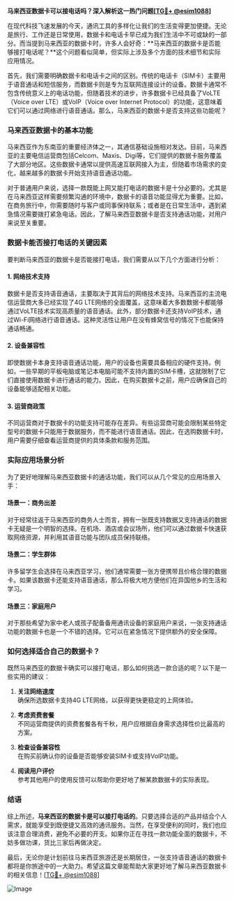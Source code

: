 **马来西亚数据卡可以接电话吗？深入解析这一热门问题[[TG💪+ @esim1088](https://t.me/s/esim1088)]**

在现代科技飞速发展的今天，通讯工具的多样化让我们的生活变得更加便捷。无论是旅行、工作还是日常使用，数据卡和电话卡早已成为我们生活中不可或缺的一部分。而当提到马来西亚的数据卡时，许多人会好奇：**马来西亚的数据卡是否能够接打电话呢？**这个问题看似简单，但实际上涉及多个方面的技术细节和实际应用情况。

首先，我们需要明确数据卡和电话卡之间的区别。传统的电话卡（SIM卡）主要用于语音通话和短信服务，而数据卡则是专为互联网连接设计的设备。数据卡通常不包含传统意义上的电话功能，但随着技术的进步，许多数据卡已经具备了VoLTE（Voice over LTE）或VoIP（Voice over Internet Protocol）的功能，这意味着它们可以通过网络进行语音通话。那么，马来西亚的数据卡是否支持这些功能呢？

### 马来西亚数据卡的基本功能

马来西亚作为东南亚的重要经济体之一，其通信基础设施相对发达。目前，马来西亚的主要电信运营商包括Celcom、Maxis、Digi等，它们提供的数据卡服务覆盖了大部分地区。这些数据卡通常以提供高速互联网接入为主，但随着市场需求的变化，越来越多的数据卡开始支持语音通话功能。

对于普通用户来说，选择一款既能上网又能打电话的数据卡是十分必要的。尤其是在马来西亚这样需要频繁沟通的环境中，数据卡的语音功能显得尤为重要。比如，在商务旅行中，你需要随时与客户或同事保持联系；或者是在日常生活中，遇到紧急情况需要拨打紧急电话。因此，了解马来西亚数据卡是否支持通话功能，对用户来说至关重要。

### 数据卡能否接打电话的关键因素

要判断马来西亚的数据卡是否能接打电话，我们需要从以下几个方面进行分析：

#### 1. **网络技术支持**
数据卡是否支持语音通话，主要取决于其背后的网络技术支持。马来西亚的主流电信运营商大多已经实现了4G LTE网络的全面覆盖，这意味着大多数数据卡都能够通过VoLTE技术实现高质量的语音通话。此外，部分数据卡还支持VoIP技术，通过Wi-Fi网络进行语音通话。这种灵活性让用户在没有蜂窝信号的情况下也能保持通话畅通。

#### 2. **设备兼容性**
即使数据卡本身支持语音通话功能，用户的设备也需要具备相应的硬件支持。例如，一些早期的平板电脑或笔记本电脑可能不支持内置的SIM卡槽，这就限制了它们直接使用数据卡进行通话的能力。因此，在购买数据卡之前，用户应确保自己的设备能够适配相关功能。

#### 3. **运营商政策**
不同运营商对于数据卡的功能支持可能存在差异。有些运营商可能会限制某些特定型号的数据卡只能用于数据服务，而不能进行语音通话。因此，在选购数据卡时，用户需要仔细查看运营商提供的具体条款和服务范围。

### 实际应用场景分析

为了更好地理解马来西亚数据卡的通话功能，我们可以从几个常见的应用场景入手：

#### 场景一：商务出差
对于经常往返于马来西亚的商务人士而言，拥有一张既支持数据又支持通话的数据卡无疑是一个明智的选择。在机场、酒店或会议场所，他们可以通过数据卡快速获取网络资源，并利用其语音功能与团队成员保持联络。

#### 场景二：学生群体
许多留学生会选择在马来西亚学习，他们通常需要一张方便携带且价格合理的数据卡。如果该数据卡还能支持语音通话，那么将极大地方便他们在异国他乡的生活和学习。

#### 场景三：家庭用户
对于那些希望为家中老人或孩子配备备用通讯设备的家庭用户来说，一张支持通话功能的数据卡也是一个不错的选择。它可以在紧急情况下提供额外的安全保障。

### 如何选择适合自己的数据卡？

既然马来西亚的数据卡确实可以接打电话，那么如何挑选一款合适的呢？以下是一些实用的建议：

1. **关注网络速度**  
   确保所选数据卡支持4G LTE网络，以获得更快更稳定的上网体验。
   
2. **考虑资费套餐**  
   不同运营商提供的资费套餐各有千秋，用户应根据自身需求选择性价比最高的方案。

3. **检查设备兼容性**  
   在购买前确认你的设备是否能够安装SIM卡或支持VoIP功能。

4. **阅读用户评价**  
   参考其他用户的使用反馈可以帮助你更好地了解某款数据卡的实际表现。

### 结语

综上所述，**马来西亚的数据卡是可以接打电话的**。只要选择合适的产品并结合个人需求，就能享受到既便捷又高效的通讯服务。当然，在享受便利的同时，我们也应该注意合理消费，避免不必要的开支。如果你正在寻找一款功能全面的数据卡，不妨多做功课，货比三家后再做决定。

最后，无论你是计划前往马来西亚旅游还是长期居住，一张支持语音通话的数据卡都将是你旅途中的一大助力。希望这篇文章能帮助大家更好地了解马来西亚数据卡的相关信息！[[TG💪+ @esim1088](https://t.me/s/esim1088)]

![Image](https://i.postimg.cc/4NQfJmqS/Snipaste-2025-05-13-00-14-12.png)